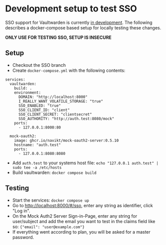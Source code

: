 # Development setup to test SSO

SSO support for Vaultwarden is currently [in development](https://github.com/dani-garcia/vaultwarden/pull/3154). The following describes a docker-compose based setup for locally testing these changes.

**ONLY USE FOR TESTING SSO, SETUP IS INSECURE**

## Setup

- Checkout the SSO branch
- Create `docker-compose.yml` with the following contents:
~~~
services:
  vaultwarden:
    build: .
    environment:
      DOMAIN: "http://localhost:8000"
      I_REALLY_WANT_VOLATILE_STORAGE: "true"
      SSO_ENABLED: "true"
      SSO_CLIENT_ID: "client"
      SSO_CLIENT_SECRET: "clientsecret"
      SSO_AUTHORITY: "http://auth.test:8080/mock"
    ports:
      - 127.0.0.1:8000:80

  mock-oauth2:
    image: ghcr.io/navikt/mock-oauth2-server:0.5.10
    hostname: "auth.test"
    ports:
      - 127.0.0.1:8080:8080
~~~
- Add `auth.test` to your systems host file:
  `echo "127.0.0.1 auth.test" | sudo tee -a /etc/hosts`
- Build vaultwarden:
  `docker compose build`

## Testing

- Start the services: `docker compose up`
- Go to [http://localhost:8000/#/sso](http://localhost:8000/#/sso), enter any string as identifier, click "Log in".
- On the Mock Auth2 Server Sign-in-Page, enter any string for user/subject and add the email you want to test in the claims field like so:
  `{"email": "user@example.com"}`
- If everything went according to plan, you will be asked for a master password.